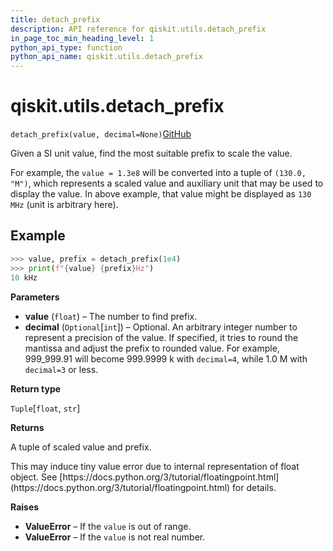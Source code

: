 ```yaml
---
title: detach_prefix
description: API reference for qiskit.utils.detach_prefix
in_page_toc_min_heading_level: 1
python_api_type: function
python_api_name: qiskit.utils.detach_prefix
---
```


# qiskit.utils.detach\_prefix

<span id="qiskit.utils.detach_prefix" />

`detach_prefix(value, decimal=None)`[GitHub](https://github.com/qiskit/qiskit/tree/stable/0.21/qiskit/utils/units.py "view source code")

Given a SI unit value, find the most suitable prefix to scale the value.

For example, the `value = 1.3e8` will be converted into a tuple of `(130.0, "M")`, which represents a scaled value and auxiliary unit that may be used to display the value. In above example, that value might be displayed as `130 MHz` (unit is arbitrary here).

## Example

```python
>>> value, prefix = detach_prefix(1e4)
>>> print(f"{value} {prefix}Hz")
10 kHz
```

**Parameters**

*   **value** (`float`) – The number to find prefix.
*   **decimal** (`Optional`\[`int`]) – Optional. An arbitrary integer number to represent a precision of the value. If specified, it tries to round the mantissa and adjust the prefix to rounded value. For example, 999\_999.91 will become 999.9999 k with `decimal=4`, while 1.0 M with `decimal=3` or less.

**Return type**

`Tuple`\[`float`, `str`]

**Returns**

A tuple of scaled value and prefix.

<Admonition title="Note" type="note">
  This may induce tiny value error due to internal representation of float object. See [https://docs.python.org/3/tutorial/floatingpoint.html](https://docs.python.org/3/tutorial/floatingpoint.html) for details.
</Admonition>

**Raises**

*   **ValueError** – If the `value` is out of range.
*   **ValueError** – If the `value` is not real number.

